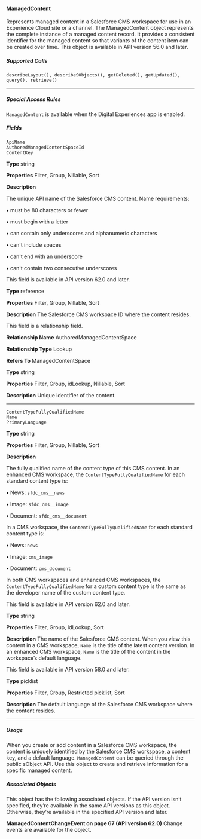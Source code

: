 #### ManagedContent

Represents managed content in a Salesforce CMS workspace for use in an Experience Cloud site or a channel. The ManagedContent
object represents the complete instance of a managed content record. It provides a consistent identifier for the managed content so
that variants of the content item can be created over time. This object is available in API version 56.0 and later.

##### Supported Calls
```
describeLayout(), describeSObjects(), getDeleted(), getUpdated(), query(), retrieve()

```

-----

##### Special Access Rules

`ManagedContent` is available when the Digital Experiences app is enabled.

##### Fields

```
ApiName
AuthoredManagedContentSpaceId
ContentKey

```

**Type**
string

**Properties**
Filter, Group, Nillable, Sort

**Description**

The unique API name of the Salesforce CMS content. Name requirements:

**•** must be 80 characters or fewer

**•** must begin with a letter

**•** can contain only underscores and alphanumeric characters

**•** can't include spaces

**•** can't end with an underscore

**•** can't contain two consecutive underscores

This field is available in API version 62.0 and later.

**Type**
reference

**Properties**
Filter, Group, Nillable, Sort

**Description**
The Salesforce CMS workspace ID where the content resides.

This field is a relationship field.

**Relationship Name**
AuthoredManagedContentSpace

**Relationship Type**
Lookup

**Refers To**
ManagedContentSpace

**Type**
string

**Properties**
Filter, Group, idLookup, Nillable, Sort

**Description**
Unique identifier of the content.


-----

```
ContentTypeFullyQualifiedName
Name
PrimaryLanguage

```

**Type**
string

**Properties**
Filter, Group, Nillable, Sort

**Description**

The fully qualified name of the content type of this CMS content. In an enhanced CMS
workspace, the `ContentTypeFullyQualifiedName` for each standard content
type is:

**•** News: `sfdc_cms__news`

**•** Image: `sfdc_cms__image`

**•** Document: `sfdc_cms__document`

In a CMS workspace, the `ContentTypeFullyQualifiedName` for each standard
content type is:

**•** News: `news`

**•** Image: `cms_image`

**•** Document: `cms_document`

In both CMS workspaces and enhanced CMS workspaces, the
`ContentTypeFullyQualifiedName` for a custom content type is the same as the
developer name of the custom content type.

This field is available in API version 62.0 and later.

**Type**
string

**Properties**
Filter, Group, idLookup, Sort

**Description**
The name of the Salesforce CMS content. When you view this content in a CMS workspace,
`Name` is the title of the latest content version. In an enhanced CMS workspace, `Name` is
the title of the content in the workspace’s default language.

This field is available in API version 58.0 and later.

**Type**
picklist

**Properties**
Filter, Group, Restricted picklist, Sort

**Description**
The default language of the Salesforce CMS workspace where the content resides.


-----

##### Usage

When you create or add content in a Salesforce CMS workspace, the content is uniquely identified by the Salesforce CMS workspace, a
content key, and a default language. `ManagedContent` can be queried through the public sObject API. Use this object to create
and retrieve information for a specific managed content.

##### Associated Objects

This object has the following associated objects. If the API version isn’t specified, they’re available in the same API versions as this object.
Otherwise, they’re available in the specified API version and later.

**ManagedContentChangeEvent on page 67 (API version 62.0)**
Change events are available for the object.
